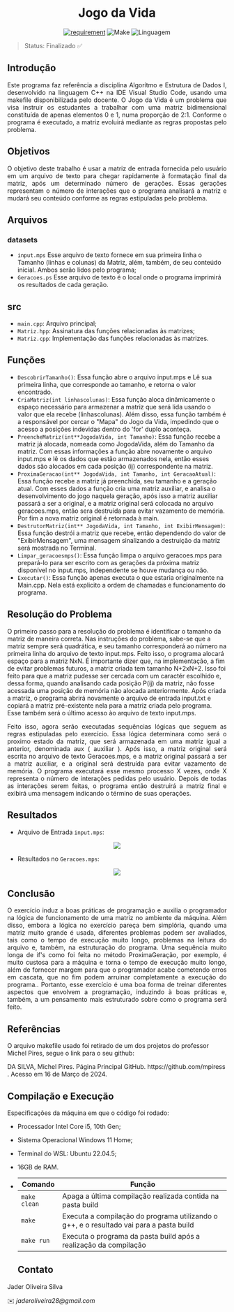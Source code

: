 <h1 align='center'>Jogo da Vida</h1>

<div align = "center" >

[![requirement](https://img.shields.io/badge/IDE-Visual%20Studio%20Code-informational)](https://code.visualstudio.com/docs/?dv=linux64_deb)
![Make](https://img.shields.io/badge/Compilacao-Make-orange)
![Linguagem](https://img.shields.io/badge/Linguagem-C%2B%2B-blue)
</div>

> Status: Finalizado ✅

## Introdução
<p align="justify">
Este programa faz referência a disciplina Algorítmo e Estrutura de Dados I, desenvolvido na linguagem C++ na IDE Visual Studio Code, usando uma makefile disponibilizada pelo docente. O Jogo da Vida é um problema que visa instruir os estudantes a trabalhar com uma matriz bidimensional constituída de apenas elementos 0 e 1, numa proporção de 2:1. Conforme o programa é executado, a matriz evoluirá mediante as regras propostas pelo problema.
</p>

## Objetivos

<p align='justify'>
O objetivo deste trabalho é usar a matriz de entrada fornecida pelo usuário em um arquivo de texto para chegar rapidamente à formatação final da matriz, após um determinado número de gerações. Essas gerações representam o número de interações que o programa analisará a matriz e mudará seu conteúdo conforme as regras estipuladas pelo problema.
</p>

## Arquivos
### datasets
- ``` input.mps ``` Esse arquivo de texto fornece em sua primeira linha o Tamanho (linhas e colunas) da Matriz, além, também, de seu conteúdo inicial. Ambos serão lidos pelo programa;
- ``` Geracoes.ps ``` Esse arquivo de texto é o local onde o programa imprimirá os resultados de cada geração.

## src
- ``` main.cpp ```: Arquivo principal;
- ``` Matriz.hpp ```: Assinatura das funções relacionadas às matrizes;
- ``` Matriz.cpp ```: Implementação das funções relacionadas às matrizes.

## Funções
- ```DescobrirTamanho()```: Essa função abre o arquivo input.mps e Lê sua primeira linha, que corresponde ao tamanho, e retorna o valor encontrado.
- ```CriaMatriz(int linhascolunas)```: Essa função aloca dinâmicamente o espaço necessário para armazenar a matriz que será lida usando o valor que ela recebe (linhascolunas). Além disso, essa função também é a responsável por cercar o "Mapa" do Jogo da Vida, impedindo que o acesso a posições indevidas dentro do 'for' duplo aconteça.
- ```PreencheMatriz(int**JogodaVida, int Tamanho)```: Essa função recebe a matriz já alocada, nomeada como JogodaVida, além do Tamanho da matriz. Com essas informações a função abre novamente o arquivo input.mps e lê os dados que estão armazenados nela, então esses dados são alocados em cada posição (ij) correspondente na matriz.
- ```ProximaGeracao(int** JogodaVida, int Tamanho, int GeracaoAtual)```: Essa função recebe a matriz já preenchida, seu tamanho e a geração atual. Com esses dados a função cria uma matriz auxiliar, e analisa o desenvolvimento do jogo naquela geração, após isso a matriz auxiliar passará a ser a original, e a matriz original será colocada no arquivo geracoes.mps, então sera destruída para evitar vazamento de memória. Por fim a nova matriz original é retornada à main.
- ```DestrutorMatriz(int** JogodaVida, int Tamanho, int ExibirMensagem)```: Essa função destrói a matriz que recebe, então dependendo do valor de "ExibirMensagem", uma mensagem sinalizando a destruição da matriz será mostrada no Terminal.
- ```Limpar_geracoesmps()```: Essa função limpa o arquivo geracoes.mps para prepará-lo para ser escrito com as gerações da próxima matriz disponível no input.mps, independente se houve mudança ou não.
- ```Executar()```: Essa função apenas executa o que estaria originalmente na Main.cpp. Nela está explicito a ordem de chamadas e funcionamento do programa.

## Resolução do Problema
<p aligh='justify'>
O primeiro passo para a resolução do problema é identificar o tamanho da matriz de maneira correta. Nas instruções do problema, sabe-se que a matriz sempre será quadrática, e seu tamanho corresponderá ao número na primeira linha do arquivo de texto input.mps. Feito isso, o programa alocará espaço para a matriz NxN. É importante dizer que, na implementação, a fim de evitar problemas futuros, a matriz criada tem tamanho N+2xN+2. Isso foi feito para que a matriz pudesse ser cercada com um caractér escolhido e, dessa forma, quando analisando cada posição P(ij) da matriz, não fosse acessada uma posição de memória não alocada anteriormente. Após criada a matriz, o programa abrirá novamente o arquivo de entrada input.txt e copiará a matriz pré-existente nela para a matriz criada pelo programa. Esse também será o último acesso ào arquivo de texto input.mps.
</p>

<p align='justify'> 
Feito isso, agora serão executadas sequências lógicas que seguem as regras estipuladas pelo exercício. Essa lógica determinara como será o proximo estado da matriz, que será armazenada em uma matriz igual a anterior, denominada aux ( auxiliar ). Após isso, a matriz original será escrita no arquivo de texto Geracoes.mps, e a matriz original passará a ser a matriz auxiliar, e a original será destruída para evitar vazamento de memória. O programa executará esse mesmo processo X vezes, onde X representa o número de interações pedidas pelo usuário. Depois de todas as interações serem feitas, o programa então destruirá a matriz final e exibirá uma mensagem indicando o término de suas operações.
</p>

## Resultados
- Arquivo de Entrada ``` input.mps ```:
<p align="center"><img src="imgs/Input.mps.png"></p>

- Resultados no ``` Geracoes.mps ```:
<p align="center"><img src="imgs/Geracoes.mps.png"></p>

## Conclusão
<p align="justify">
O exercício induz a boas práticas de programação e auxilia o programador na lógica de funcionamento de uma matriz no ambiente da máquina. Além disso, embora a lógica no exercício pareça bem simplória, quando uma matriz muito grande é usada, diferentes problemas podem ser avaliados, tais como o tempo de execução muito longo, problemas na leitura do arquivo e, também, na estruturação do programa. Uma sequência muito longa de if's como foi feita no método ProximaGeração, por exemplo, é muito custosa para a máquina e torna o tempo de execução muito longo, além de fornecer margem para que o programador acabe cometendo erros em cascata, que no fim podem arruinar completamente a execução do programa.. Portanto, esse exercício é uma boa forma de treinar diferentes aspectos que envolvem a programação, induzindo à boas práticas e, também, a um pensamento mais estruturado sobre como o programa será feito.
</p>

## Referências
O arquivo makefile usado foi retirado de um dos projetos do professor Michel Pires, segue o link para o seu github:
<p>
DA SILVA, Michel Pires. Página Principal GitHub. <a> https://github.com/mpiress </a>. Acesso em 16 de Março de 2024.
</p>

## Compilação e Execução

 Especificações da máquina em que o código foi rodado:
  * Processador Intel Core i5, 10th Gen;
  * Sistema Operacional Windows 11 Home;
  * Terminal do WSL: Ubuntu 22.04.5;
  * 16GB de RAM.
* | Comando                |  Função                                                                                           |                     
  | -----------------------| ------------------------------------------------------------------------------------------------- |
  |  `make clean`          | Apaga a última compilação realizada contida na pasta build                                        |
  |  `make`                | Executa a compilação do programa utilizando o g++, e o resultado vai para a pasta build           |
  |  `make run`            | Executa o programa da pasta build após a realização da compilação                                 |

  ## Contato
<p align='justify'> Jader Oliveira Silva </p>
✉️ <i>jaderoliveira28@gmail.com</i>

  

